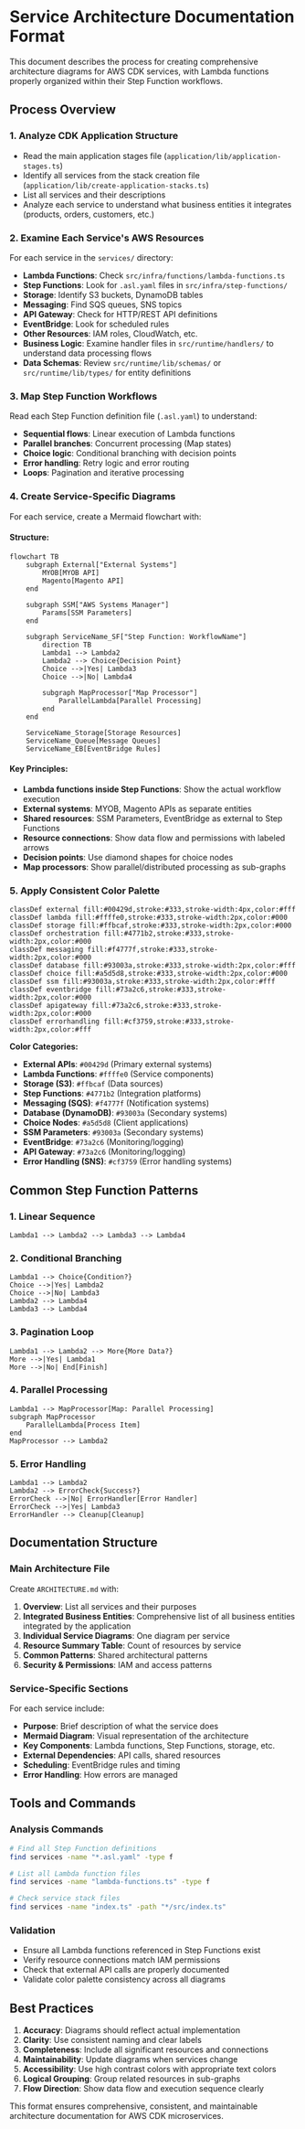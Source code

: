 # Service Architecture Documentation Format

This document describes the process for creating comprehensive architecture diagrams for AWS CDK services, with Lambda functions properly organized within their Step Function workflows.

## Process Overview

### 1. Analyze CDK Application Structure
- Read the main application stages file (`application/lib/application-stages.ts`)
- Identify all services from the stack creation file (`application/lib/create-application-stacks.ts`)
- List all services and their descriptions
- Analyze each service to understand what business entities it integrates (products, orders, customers, etc.)

### 2. Examine Each Service's AWS Resources
For each service in the `services/` directory:
- **Lambda Functions**: Check `src/infra/functions/lambda-functions.ts`
- **Step Functions**: Look for `.asl.yaml` files in `src/infra/step-functions/`
- **Storage**: Identify S3 buckets, DynamoDB tables
- **Messaging**: Find SQS queues, SNS topics
- **API Gateway**: Check for HTTP/REST API definitions
- **EventBridge**: Look for scheduled rules
- **Other Resources**: IAM roles, CloudWatch, etc.
- **Business Logic**: Examine handler files in `src/runtime/handlers/` to understand data processing flows
- **Data Schemas**: Review `src/runtime/lib/schemas/` or `src/runtime/lib/types/` for entity definitions

### 3. Map Step Function Workflows
Read each Step Function definition file (`.asl.yaml`) to understand:
- **Sequential flows**: Linear execution of Lambda functions
- **Parallel branches**: Concurrent processing (Map states)
- **Choice logic**: Conditional branching with decision points
- **Error handling**: Retry logic and error routing
- **Loops**: Pagination and iterative processing

### 4. Create Service-Specific Diagrams
For each service, create a Mermaid flowchart with:

#### Structure:
```mermaid
flowchart TB
    subgraph External["External Systems"]
        MYOB[MYOB API]
        Magento[Magento API]
    end

    subgraph SSM["AWS Systems Manager"]
        Params[SSM Parameters]
    end

    subgraph ServiceName_SF["Step Function: WorkflowName"]
        direction TB
        Lambda1 --> Lambda2
        Lambda2 --> Choice{Decision Point}
        Choice -->|Yes| Lambda3
        Choice -->|No| Lambda4
        
        subgraph MapProcessor["Map Processor"]
            ParallelLambda[Parallel Processing]
        end
    end
    
    ServiceName_Storage[Storage Resources]
    ServiceName_Queue[Message Queues]
    ServiceName_EB[EventBridge Rules]
```

#### Key Principles:
- **Lambda functions inside Step Functions**: Show the actual workflow execution
- **External systems**: MYOB, Magento APIs as separate entities
- **Shared resources**: SSM Parameters, EventBridge as external to Step Functions
- **Resource connections**: Show data flow and permissions with labeled arrows
- **Decision points**: Use diamond shapes for choice nodes
- **Map processors**: Show parallel/distributed processing as sub-graphs

### 5. Apply Consistent Color Palette

```mermaid
classDef external fill:#00429d,stroke:#333,stroke-width:4px,color:#fff
classDef lambda fill:#ffffe0,stroke:#333,stroke-width:2px,color:#000
classDef storage fill:#ffbcaf,stroke:#333,stroke-width:2px,color:#000
classDef orchestration fill:#4771b2,stroke:#333,stroke-width:2px,color:#000
classDef messaging fill:#f4777f,stroke:#333,stroke-width:2px,color:#000
classDef database fill:#93003a,stroke:#333,stroke-width:2px,color:#fff
classDef choice fill:#a5d5d8,stroke:#333,stroke-width:2px,color:#000
classDef ssm fill:#93003a,stroke:#333,stroke-width:2px,color:#fff
classDef eventbridge fill:#73a2c6,stroke:#333,stroke-width:2px,color:#000
classDef apigateway fill:#73a2c6,stroke:#333,stroke-width:2px,color:#000
classDef errorhandling fill:#cf3759,stroke:#333,stroke-width:2px,color:#fff
```

**Color Categories:**
- **External APIs**: `#00429d` (Primary external systems)
- **Lambda Functions**: `#ffffe0` (Service components)
- **Storage (S3)**: `#ffbcaf` (Data sources)
- **Step Functions**: `#4771b2` (Integration platforms)
- **Messaging (SQS)**: `#f4777f` (Notification systems)
- **Database (DynamoDB)**: `#93003a` (Secondary systems)
- **Choice Nodes**: `#a5d5d8` (Client applications)
- **SSM Parameters**: `#93003a` (Secondary systems)
- **EventBridge**: `#73a2c6` (Monitoring/logging)
- **API Gateway**: `#73a2c6` (Monitoring/logging)
- **Error Handling (SNS)**: `#cf3759` (Error handling systems)

## Common Step Function Patterns

### 1. Linear Sequence
```mermaid
Lambda1 --> Lambda2 --> Lambda3 --> Lambda4
```

### 2. Conditional Branching
```mermaid
Lambda1 --> Choice{Condition?}
Choice -->|Yes| Lambda2
Choice -->|No| Lambda3
Lambda2 --> Lambda4
Lambda3 --> Lambda4
```

### 3. Pagination Loop
```mermaid
Lambda1 --> Lambda2 --> More{More Data?}
More -->|Yes| Lambda1
More -->|No| End[Finish]
```

### 4. Parallel Processing
```mermaid
Lambda1 --> MapProcessor[Map: Parallel Processing]
subgraph MapProcessor
    ParallelLambda[Process Item]
end
MapProcessor --> Lambda2
```

### 5. Error Handling
```mermaid
Lambda1 --> Lambda2
Lambda2 --> ErrorCheck{Success?}
ErrorCheck -->|No| ErrorHandler[Error Handler]
ErrorCheck -->|Yes| Lambda3
ErrorHandler --> Cleanup[Cleanup]
```

## Documentation Structure

### Main Architecture File
Create `ARCHITECTURE.md` with:
1. **Overview**: List all services and their purposes
2. **Integrated Business Entities**: Comprehensive list of all business entities integrated by the application
3. **Individual Service Diagrams**: One diagram per service
4. **Resource Summary Table**: Count of resources by service
5. **Common Patterns**: Shared architectural patterns
6. **Security & Permissions**: IAM and access patterns

### Service-Specific Sections
For each service include:
- **Purpose**: Brief description of what the service does
- **Mermaid Diagram**: Visual representation of the architecture
- **Key Components**: Lambda functions, Step Functions, storage, etc.
- **External Dependencies**: API calls, shared resources
- **Scheduling**: EventBridge rules and timing
- **Error Handling**: How errors are managed

## Tools and Commands

### Analysis Commands
```bash
# Find all Step Function definitions
find services -name "*.asl.yaml" -type f

# List all Lambda function files
find services -name "lambda-functions.ts" -type f

# Check service stack files
find services -name "index.ts" -path "*/src/index.ts"
```

### Validation
- Ensure all Lambda functions referenced in Step Functions exist
- Verify resource connections match IAM permissions
- Check that external API calls are properly documented
- Validate color palette consistency across all diagrams

## Best Practices

1. **Accuracy**: Diagrams should reflect actual implementation
2. **Clarity**: Use consistent naming and clear labels
3. **Completeness**: Include all significant resources and connections
4. **Maintainability**: Update diagrams when services change
5. **Accessibility**: Use high contrast colors with appropriate text colors
6. **Logical Grouping**: Group related resources in sub-graphs
7. **Flow Direction**: Show data flow and execution sequence clearly

This format ensures comprehensive, consistent, and maintainable architecture documentation for AWS CDK microservices.